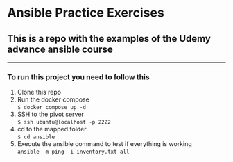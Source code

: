 # Ansible Practice Exercises

## This is a repo with the examples of the Udemy advance ansible course
---
### To run this project you need to follow this

1. Clone this repo
2. Run the docker compose <br>
`$ docker compose up -d`
3. SSH to the pivot server<br>
`$ ssh ubuntu@localhost -p 2222`
4. cd to the mapped folder<br>
`$ cd ansible`
5. Execute the ansible command to test if everything is working<br>
`ansible -m ping -i inventory.txt all`

